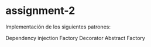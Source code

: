 # assignment-2

Implementación de los siguientes patrones:

Dependency injection
Factory
Decorator
Abstract Factory
